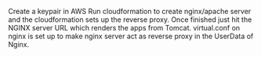 Create a keypair in AWS
Run cloudformation to create nginx/apache server and the cloudformation sets up the reverse proxy. Once finished just hit the NGINX server URL which renders the apps from Tomcat.
virtual.conf on nginx is set up to make nginx server act as reverse proxy in the UserData of Nginx.
